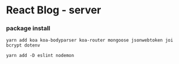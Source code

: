 # React Blog - server 

### package install 

 `yarn add koa koa-bodyparser koa-router mongoose jsonwebtoken joi bcrypt dotenv`
 
 `yarn add -D eslint nodemon`
 